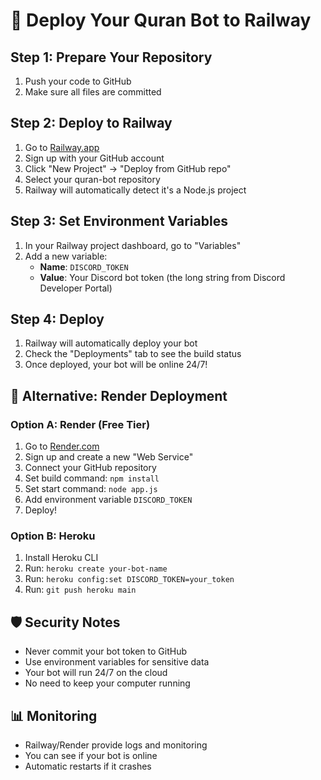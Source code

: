 # 🚀 Deploy Your Quran Bot to Railway

## Step 1: Prepare Your Repository
1. Push your code to GitHub
2. Make sure all files are committed

## Step 2: Deploy to Railway
1. Go to [Railway.app](https://railway.app)
2. Sign up with your GitHub account
3. Click "New Project" → "Deploy from GitHub repo"
4. Select your quran-bot repository
5. Railway will automatically detect it's a Node.js project

## Step 3: Set Environment Variables
1. In your Railway project dashboard, go to "Variables"
2. Add a new variable:
   - **Name**: `DISCORD_TOKEN`
   - **Value**: Your Discord bot token (the long string from Discord Developer Portal)

## Step 4: Deploy
1. Railway will automatically deploy your bot
2. Check the "Deployments" tab to see the build status
3. Once deployed, your bot will be online 24/7!

## 🔧 Alternative: Render Deployment

### Option A: Render (Free Tier)
1. Go to [Render.com](https://render.com)
2. Sign up and create a new "Web Service"
3. Connect your GitHub repository
4. Set build command: `npm install`
5. Set start command: `node app.js`
6. Add environment variable `DISCORD_TOKEN`
7. Deploy!

### Option B: Heroku
1. Install Heroku CLI
2. Run: `heroku create your-bot-name`
3. Run: `heroku config:set DISCORD_TOKEN=your_token`
4. Run: `git push heroku main`

## 🛡️ Security Notes
- Never commit your bot token to GitHub
- Use environment variables for sensitive data
- Your bot will run 24/7 on the cloud
- No need to keep your computer running

## 📊 Monitoring
- Railway/Render provide logs and monitoring
- You can see if your bot is online
- Automatic restarts if it crashes 